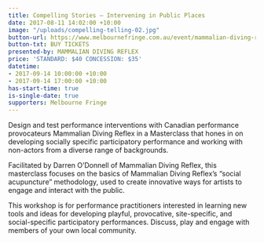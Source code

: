 ```yaml
---
title: Compelling Stories – Intervening in Public Places
date: 2017-08-11 14:02:00 +10:00
image: "/uploads/compelling-telling-02.jpg"
button-url: https://www.melbournefringe.com.au/event/mammalian-diving-reflex-masterclass-compelling-telling-intervening-in-public-spaces/
button-txt: BUY TICKETS
presented-by: MAMMALIAN DIVING REFLEX
price: 'STANDARD: $40 CONCESSION: $35'
datetime:
- 2017-09-14 10:00:00 +10:00
- 2017-09-14 17:00:00 +10:00
has-start-time: true
is-single-date: true
supporters: Melbourne Fringe
---
```


Design and test performance interventions with Canadian performance provocateurs Mammalian Diving Reflex in a Masterclass that hones in on developing socially specific participatory performance and working with non-actors from a diverse range of backgrounds. 

Facilitated by Darren O’Donnell of Mammalian Diving Reflex, this masterclass focuses on the basics of Mammalian Diving Reflex’s “social acupuncture” methodology, used to create innovative ways for artists to engage and interact with the public.

This workshop is for performance practitioners interested in learning new tools and ideas for developing playful, provocative, site-specific, and social-specific participatory performances. Discuss, play and engage with members of your own local community.